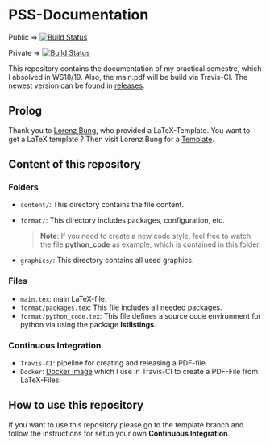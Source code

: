 # PSS-Documentation 
Public => [![Build Status](https://travis-ci.org/TomGeorgi/PSS-Documentation.svg?branch=master)](https://travis-ci.org/TomGeorgi/PSS-Documentation) 

Private => [![Build Status](https://travis-ci.com/TomGeorgi/PSS-Documentation.svg?token=dKCvSqTarhx4NKsGXTuG&branch=master)](https://travis-ci.com/TomGeorgi/PSS-Documentation)


This repository contains the documentation of my practical semestre, which I absolved in WS18/19.
Also, the main.pdf will be build via Travis-CI. The newest version can be found in [releases](https://github.com/TomGeorgi/PSS-Documentation/releases).

## Prolog
Thank you to [Lorenz Bung](https://github.com/LorenzBung), who provided a LaTeX-Template.
You want to get a LaTeX template ? Then visit Lorenz Bung for a [Template](https://github.com/LorenzBung/doku-pss/tree/template).

## Content of this repository

### Folders
-  `content/`: This directory contains the file content.
-  `format/`: This directory includes packages, configuration, etc.
	
	> **Note**: If you need to create a new code style, feel free to watch the file **python_code** as example, which is 
	contained in this folder.
	
-  `graphics/`: This directory contains all used graphics.

### Files
- `main.tex`: main LaTeX-file.
- `format/packages.tex`: This file includes all needed packages.
- `format/python_code.tex`:  This file defines a source code environment for python via using the package **lstlistings**.

### Continuous Integration

- `Travis-CI`: pipeline for creating and releasing a PDF-file.
- `Docker`: [Docker Image](https://hub.docker.com/r/dxjoke/tectonic-docker) which I use in Travis-CI to create a PDF-File from LaTeX-Files.

## How to use this repository

If you want to use this repository please go to the template branch and follow the instructions for setup your own **Continuous Integration**.
